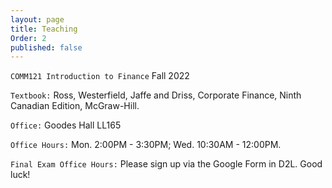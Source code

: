 ```yaml
---
layout: page
title: Teaching
Order: 2
published: false
---
```



`COMM121 Introduction to Finance` Fall 2022

`Textbook:` Ross, Westerfield, Jaffe and Driss, Corporate Finance, Ninth Canadian Edition, McGraw-Hill.

`Office:` Goodes Hall LL165

`Office Hours:` Mon. 2:00PM - 3:30PM; Wed. 10:30AM - 12:00PM. 

`Final Exam Office Hours:` Please sign up via the Google Form in D2L. Good luck!
